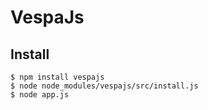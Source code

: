 # VespaJs

## Install
```
$ npm install vespajs
$ node node_modules/vespajs/src/install.js
$ node app.js
```